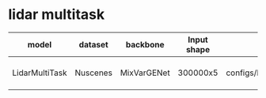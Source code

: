 # lidar multitask
|   model              |  dataset |   backbone     |   Input shape      |   config  |  ckpt download         |  demo download       |
| :----------:          | :-------:|  :--------:    |  :------------:    | :------: |        :--------:       | :--------:           |
| LidarMultiTask | Nuscenes | MixVarGENet | 300000x5 | configs/lidar_multi_task/centerpoint_mixvargnet_multitask_nuscenes.py | wget -c ftp://openexplorer@vrftp.horizon.ai/horizon_torch_samples/3.0.32/py310/modelzoo/qat_origin_modelzoo/centerpoint_mixvargnet_multitask_nuscenes/* --ftp-password='c5R,2!pG' | wget -c ftp://openexplorer@vrftp.horizon.ai/horizon_torch_samples/3.0.32/py310/demo/centerpoint_mixvargnet_multitask_nuscenes/* --ftp-password='c5R,2!pG'
